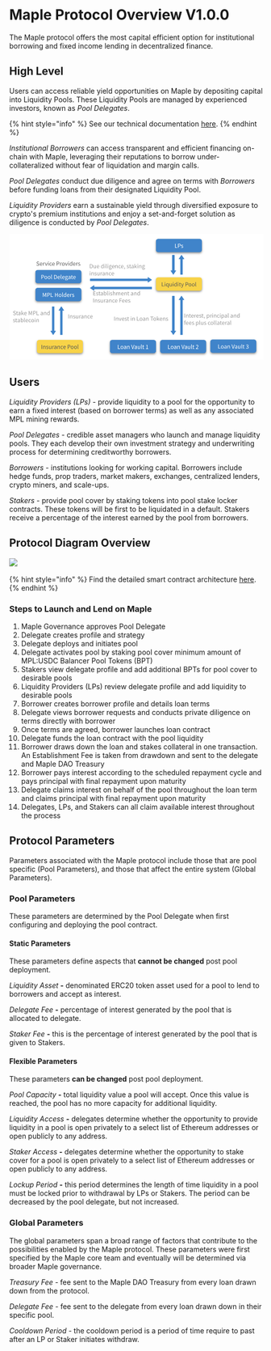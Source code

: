 # Maple Protocol Overview V1.0.0

The Maple protocol offers the most capital efficient option for institutional borrowing and fixed income lending in decentralized finance.

## High Level

Users can access reliable yield opportunities on Maple by depositing capital into Liquidity Pools. These Liquidity Pools are managed by experienced investors, known as _Pool Delegates_.

{% hint style="info" %}
See our technical documentation [here](https://github.com/maple-labs/maple-core/wiki).
{% endhint %}

_Institutional_ _Borrowers_ can access transparent and efficient financing on-chain with Maple, leveraging their reputations to borrow under-collateralized without fear of liquidation and margin calls.

_Pool Delegates_ conduct due diligence and agree on terms with _Borrowers_ before funding loans from their designated Liquidity Pool.

_Liquidity Providers_ earn a sustainable yield through diversified exposure to crypto's premium institutions and enjoy a set-and-forget solution as diligence is conducted by _Pool Delegates_.

![](../.gitbook/assets/image%20%285%29.png)

## Users

_Liquidity Providers \(LPs\) -_ provide liquidity to a pool for the opportunity to earn a fixed interest \(based on borrower terms\) as well as any associated MPL mining rewards.

_Pool Delegates -_  credible asset managers who launch and manage liquidity pools. They each develop their own investment strategy and underwriting process for determining creditworthy borrowers.

_Borrowers -_ institutions looking for working capital. Borrowers include hedge funds, prop traders, market makers, exchanges, centralized lenders, crypto miners, and scale-ups.

_Stakers -_ provide pool cover by staking tokens into pool stake locker contracts. These tokens will be first to be liquidated in a default. Stakers receive a percentage of the interest earned by the pool from borrowers.

## Protocol Diagram Overview

![](../.gitbook/assets/numbered-protocol.png)

{% hint style="info" %}
Find the detailed smart contract architecture [here](https://github.com/maple-labs/maple-core/wiki/Smart-Contract-Architecture).
{% endhint %}

### Steps to Launch and Lend on Maple

1. Maple Governance approves Pool Delegate 
2. Delegate creates profile and strategy 
3. Delegate deploys and initiates pool 
4. Delegate activates pool by staking pool cover minimum amount of MPL:USDC Balancer Pool Tokens \(BPT\) 
5. Stakers view delegate profile and add additional BPTs for pool cover to desirable pools
6. Liquidity Providers \(LPs\) review delegate profile and add liquidity to desirable pools 
7. Borrower creates borrower profile and details loan terms 
8. Delegate views borrower requests and conducts private diligence on terms directly with borrower 
9. Once terms are agreed, borrower launches loan contract 
10. Delegate funds the loan contract with the pool liquidity 
11. Borrower draws down the loan and stakes collateral in one transaction. An Establishment Fee is taken from drawdown and sent to the delegate and Maple DAO Treasury 
12. Borrower pays interest according to the scheduled repayment cycle and pays principal with final repayment upon maturity 
13. Delegate claims interest on behalf of the pool throughout the loan term and claims principal with final repayment upon maturity 
14. Delegates, LPs, and Stakers can all claim available interest throughout the process

## Protocol Parameters

Parameters associated with the Maple protocol include those that are pool specific \(Pool Parameters\), and those that affect the entire system \(Global Parameters\).

### Pool Parameters

These parameters are determined by the Pool Delegate when first configuring and deploying the pool contract.

#### Static Parameters

These parameters define aspects that **cannot be changed** post pool deployment.

_Liquidity Asset_ **-** denominated ERC20 token asset used for a pool to lend to borrowers and accept as interest.

_Delegate Fee_ **-** percentage of interest generated by the pool that is allocated to delegate.

_Staker Fee_ **-** this is the percentage of interest generated by the pool that is given to Stakers.

#### Flexible Parameters

These parameters **can be changed** post pool deployment.

_Pool Capacity_ **-** total liquidity value a pool will accept. Once this value is reached, the pool has no more capacity for additional liquidity.

_Liquidity Access_ **-** delegates determine whether the opportunity to provide liquidity in a pool is open privately to a select list of Ethereum addresses or open publicly to any address.

_Staker Access_ **-** delegates determine whether the opportunity to stake cover for a pool is open privately to a select list of Ethereum addresses or open publicly to any address.

_Lockup Period_ **-** this period determines the length of time liquidity in a pool must be locked prior to withdrawal by LPs or Stakers. The period can be decreased by the pool delegate, but not increased.

### Global Parameters

The global parameters span a broad range of factors that contribute to the possibilities enabled by the Maple protocol. These parameters were first specified by the Maple core team and eventually will be determined via broader Maple governance.

_Treasury Fee -_ fee sent to the Maple DAO Treasury from every loan drawn down from the protocol.

_Delegate Fee -_ fee sent to the delegate from every loan drawn down in their specific pool.

_Cooldown Period_ - the cooldown period is a period of time require to past after an LP or Staker initiates withdraw.

